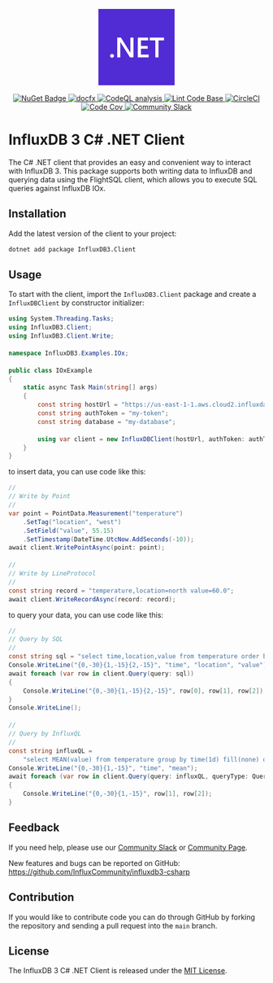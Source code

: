 <p align="center">
    <img src="net_logo.svg" alt=".NET Logo" width="150px">
</p>
<p align="center">
    <a href="https://www.nuget.org/packages/InfluxDB3.Client">
        <img src="https://buildstats.info/nuget/InfluxDB3.Client" alt="NuGet Badge">
    </a>
    <a href="https://influxcommunity.github.io/influxdb3-csharp/">
        <img src="https://img.shields.io/badge/-docfx-blue?logo=csharp&logoColor=white" alt="docfx">
    </a>
    <a href="https://github.com/InfluxCommunity/influxdb3-csharp/actions/workflows/codeql-analysis.yml">
        <img src="https://github.com/InfluxCommunity/influxdb3-csharp/actions/workflows/codeql-analysis.yml/badge.svg?branch=main" alt="CodeQL analysis">
    </a>
    <a href="https://github.com/InfluxCommunity/influxdb3-csharp/actions/workflows/linter.yml">
        <img src="https://github.com/InfluxCommunity/influxdb3-csharp/actions/workflows/linter.yml/badge.svg" alt="Lint Code Base">
    </a>
    <a href="https://dl.circleci.com/status-badge/redirect/gh/InfluxCommunity/influxdb3-csharp/tree/main">
        <img src="https://dl.circleci.com/status-badge/img/gh/InfluxCommunity/influxdb3-csharp/tree/main.svg?style=svg" alt="CircleCI">
    </a>
    <a href="https://codecov.io/gh/InfluxCommunity/influxdb3-csharp">
        <img src="https://codecov.io/gh/InfluxCommunity/influxdb3-csharp/branch/main/graph/badge.svg" alt="Code Cov"/>
    </a>
    <a href="https://app.slack.com/huddle/TH8RGQX5Z/C02UDUPLQKA">
        <img src="https://img.shields.io/badge/slack-join_chat-white.svg?logo=slack&style=social" alt="Community Slack">
    </a>
</p>

# InfluxDB 3 C# .NET Client

The C# .NET client that provides an easy and convenient way to interact with InfluxDB 3.
This package supports both writing data to InfluxDB and querying data using the FlightSQL client,
which allows you to execute SQL queries against InfluxDB IOx.

## Installation

Add the latest version of the client to your project:

```sh
dotnet add package InfluxDB3.Client
```

## Usage

To start with the client, import the `InfluxDB3.Client` package and create a `InfluxDBClient` by constructor initializer:

```csharp
using System.Threading.Tasks;
using InfluxDB3.Client;
using InfluxDB3.Client.Write;

namespace InfluxDB3.Examples.IOx;

public class IOxExample
{
    static async Task Main(string[] args)
    {
        const string hostUrl = "https://us-east-1-1.aws.cloud2.influxdata.com";
        const string authToken = "my-token";
        const string database = "my-database";

        using var client = new InfluxDBClient(hostUrl, authToken: authToken, database: database);
    }
}
```

to insert data, you can use code like this:

```csharp
//
// Write by Point
//
var point = PointData.Measurement("temperature")
    .SetTag("location", "west")
    .SetField("value", 55.15)
    .SetTimestamp(DateTime.UtcNow.AddSeconds(-10));
await client.WritePointAsync(point: point);

//
// Write by LineProtocol
//
const string record = "temperature,location=north value=60.0";
await client.WriteRecordAsync(record: record);
```

to query your data, you can use code like this:

```csharp
//
// Query by SQL
//
const string sql = "select time,location,value from temperature order by time desc limit 10";
Console.WriteLine("{0,-30}{1,-15}{2,-15}", "time", "location", "value");
await foreach (var row in client.Query(query: sql))
{
    Console.WriteLine("{0,-30}{1,-15}{2,-15}", row[0], row[1], row[2]);
}
Console.WriteLine();

//
// Query by InfluxQL
//
const string influxQL =
    "select MEAN(value) from temperature group by time(1d) fill(none) order by time desc limit 10";
Console.WriteLine("{0,-30}{1,-15}", "time", "mean");
await foreach (var row in client.Query(query: influxQL, queryType: QueryType.InfluxQL))
{
    Console.WriteLine("{0,-30}{1,-15}", row[1], row[2]);
}
```

## Feedback

If you need help, please use our [Community Slack](https://app.slack.com/huddle/TH8RGQX5Z/C02UDUPLQKA)
or [Community Page](https://community.influxdata.com/).

New features and bugs can be reported on GitHub: <https://github.com/InfluxCommunity/influxdb3-csharp>

## Contribution

If you would like to contribute code you can do through GitHub by forking the repository and sending a pull request into
the `main` branch.

## License

The InfluxDB 3 C# .NET Client is released under the [MIT License](https://opensource.org/licenses/MIT).
